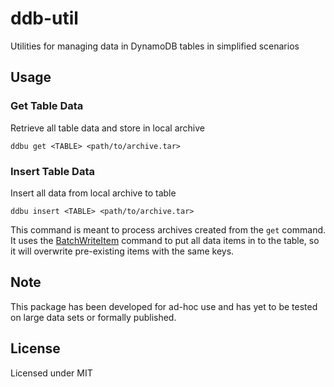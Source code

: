 # ddb-util
Utilities for managing data in DynamoDB tables in simplified scenarios

## Usage

### Get Table Data
Retrieve all table data and store in local archive

`ddbu get <TABLE> <path/to/archive.tar>`

### Insert Table Data
Insert all data from local archive to table

`ddbu insert <TABLE> <path/to/archive.tar>`

This command is meant to process archives created from the `get` command. It uses the [BatchWriteItem](https://docs.aws.amazon.com/amazondynamodb/latest/APIReference/API_BatchWriteItem.html) command to put all data items in to the table, so it will overwrite pre-existing items with the same keys.

## Note
This package has been developed for ad-hoc use and has yet to be tested on large data sets or formally published.

## License
Licensed under MIT
